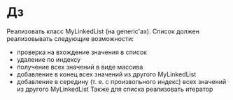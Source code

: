 # Дз
Реализовать класс MyLinkedList (на generic'ах).
Список должен реализовывать следующие возможности:
* проверка на вхождение значения в список
* удаление по индексу
* получение всех значений в виде массива
* добавление в конец всех значений из другого MyLinkedList
* добавление в середину (т. е. с произвольного индекс) всех значений из другого MyLinkedList
Также для списка реализовать итератор